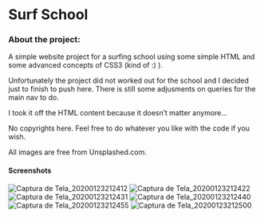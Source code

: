 ﻿# Surf School

### About the project:

A simple website project for a surfing school using some simple HTML and some advanced concepts of CSS3 (kind of :) ).

Unfortunately the project did not worked out for the school and I decided just to finish to push here. There is still some adjusments on queries for the main nav to do.

I took it off the HTML content because it doesn’t matter anymore...

No copyrights here. Feel free to do whatever you like with the code if you wish.

All images are free from Unsplashed.com.

#### Screenshots

![Captura de Tela_20200123212412](https://user-images.githubusercontent.com/44758312/73036703-2ac08f80-3e2b-11ea-9ac2-979cbc908d8d.png)
![Captura de Tela_20200123212422](https://user-images.githubusercontent.com/44758312/73036734-4461d700-3e2b-11ea-9095-f006c256ae87.png)
![Captura de Tela_20200123212431](https://user-images.githubusercontent.com/44758312/73036742-49268b00-3e2b-11ea-9cba-3373ec93325f.png)
![Captura de Tela_20200123212440](https://user-images.githubusercontent.com/44758312/73036746-4cba1200-3e2b-11ea-9a17-1f919da3a88f.png)
![Captura de Tela_20200123212455](https://user-images.githubusercontent.com/44758312/73036749-4e83d580-3e2b-11ea-9c2e-2cd97a3d0c47.png)
![Captura de Tela_20200123212500](https://user-images.githubusercontent.com/44758312/73036751-52aff300-3e2b-11ea-83e2-0c5be40dee95.png)












